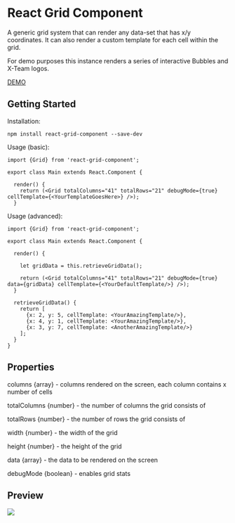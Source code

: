 # React Grid Component

A generic grid system that can render any data-set that has x/y coordinates. It can also render a custom template for each cell within the grid. 

For demo purposes this instance renders a series of interactive Bubbles and X-Team logos.

<a href="https://jakesrassie.github.io/simple-grid-system/" target="_blank">DEMO</a>

## Getting Started

Installation:
```
npm install react-grid-component --save-dev
```

Usage (basic):
```
import {Grid} from 'react-grid-component';

export class Main extends React.Component {

  render() {
    return (<Grid totalColumns="41" totalRows="21" debugMode={true} cellTemplate={<YourTemplateGoesHere>} />);
  }
```

Usage (advanced):
```
import {Grid} from 'react-grid-component';

export class Main extends React.Component {

  render() {

    let gridData = this.retrieveGridData();

    return (<Grid totalColumns="41" totalRows="21" debugMode={true} data={gridData} cellTemplate={<YourDefaultTemplate/>} />);
  }

  retrieveGridData() {
    return [
      {x: 2, y: 5, cellTemplate: <YourAmazingTemplate/>},
      {x: 4, y: 1, cellTemplate: <YourAmazingTemplate/>},
      {x: 3, y: 7, cellTemplate: <AnotherAmazingTemplate/>}
    ];
  }
}
```

## Properties

columns {array} - columns rendered on the screen, each column contains x number of cells

totalColumns {number} - the number of columns the grid consists of

totalRows {number} - the number of rows the grid consists of

width {number} - the width of the grid

height {number} - the height of the grid

data {array} - the data to be rendered on the screen

debugMode {boolean} - enables grid stats

## Preview
<img src="http://funkyimg.com/i/2J6xr.png" align="middle">

